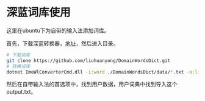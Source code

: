# 深蓝词库使用

这里在ubuntu下为自带的输入法添加词库。

首先，下载深蓝转换器，[地址](https://github.com/studyzy/imewlconverter/releases)，然后进入目录。

```bash
# 下载词库
git clone https://github.com/liuhuanyong/DomainWordsDict.git
# 转换词库
dotnet ImeWlConverterCmd.dll -i:word ./DomainWordsDict/data/*.txt -o:libpy ./output.txt
```

然后在自带输入法的首选项中，找到用户数据，用户词典中找到导入这个output.txt。

